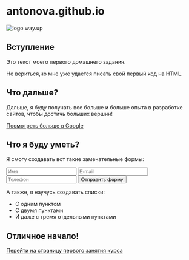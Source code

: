 # antonova.github.io
<!DOCTYPE html>
<html lang="ru">
<head>
    <meta charset="UTF-8">
    <meta http-equiv="X-UA-Compatible" content="IE=edge">
    <meta name="viewport" content="width=device-width, initial-scale=1.0">
    <title>homework</title>
</head>
<body>
    <img src="https://wayup.in/courses/course10/lesson2/logo.jpg" alt="logo way.up">
    <section>
        <h1>Вступление</h1>
        <p>Это текст моего первого домашнего задания.</p>
        <p>Не вериться,но мне уже удается писать свой первый код на HTML.</p>
    </section>
    <section> 
        <h2>Что дальше?</h2>
        <p>Дальше, я буду получать все больше и больше опыта в разработке сайтов, чтобы достичь больших вершин!</p> 
        <a href="https://google.com" title="Перейти">Посмотреть больше в Google</a>
    </section>
   <section>
       <h2>Что я буду уметь?</h2>
        <p>Я смогу создавать вот такие замечательные формы:</p>
        <form action="#">
            <input type="text" name="name" placeholder="Имя" required>
            <input type="email" name="email" placeholder="E-mail" required>
            <input type="tel" name="phone" placeholder="Телефон" required>
            <button type="submit">Отправить форму</button>
        </form>
        <p>А также, я научусь создавать списки:</p>
        <ul>
            <li>С одним пунктом</li>
            <li>С двумя пунктами</li>
            <li>И даже с тремя отдельными пунктами</li>
        </ul>
    </section>
    <section>
        <h2>Отличное начало!</h2>
        <a href="https://wayup.in/cabinet/course10-18-wave/unit1/lesson1" title="Перейти">Перейти на страницу первого занятия курса</a>
    </section>
</body>
</html> 
